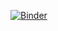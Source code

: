 [![Binder](https://mybinder.org/badge.svg)](https://mybinder.org/v2/gh/jhmarcus/spg-chapter/master)

